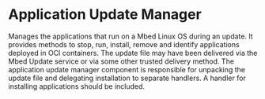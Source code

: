 # Application Update Manager

Manages the applications that run on a Mbed Linux OS during an update. It
provides methods to stop, run, install, remove and identify applications
deployed in OCI containers. The update file may have been delivered via the
Mbed Update service or via some other trusted delivery method. The application
update manager component is responsible for unpacking the update file and
delegating installation to separate handlers. A handler for installing
applications should be included.


